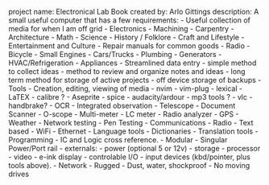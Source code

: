 project name: Electronical Lab Book
created by: Arlo Gittings
description:
    A small useful computer that has a few requirements:
        - Useful collection of media for when I am off grid
            - Electronics
            - Machining
            - Carpentry
            - Architecture
            - Math
            - Science
            - History / Folklore
            - Craft and Lifestyle
            - Entertainment and Culture
            - Repair manuals for common goods
                - Radio
                - Bicycle
                - Small Engines
                - Cars/Trucks
                - Plumbing
                - Generators
                - HVAC/Refrigeration
                - Appliances
        - Streamlined data entry
            - simple method to collect ideas
            - method to review and organize notes and ideas
            - long term method for storage of active projects
            - off device storage of backups
        - Tools
            - Creation, editing, viewing of media
                - nvim
                    - vim-plug
                    - lexical
                - LaTEX
                - calibre ?
                - Aseprite
                - spice
                - audacity/ardour
                - mp3 tools ?
                - vlc
                - handbrake?
                - OCR
            - Integrated observation
                - Telescope
                - Document Scanner
                - O-scope
                - Multi-meter
                - LC meter
                - Radio analyzer
                - GPS
                - Weather
                - Network testing 
                - Pen Testing
            - Communications
                - Radio
                - Text based
                - WiFi
                - Ethernet
            - Language tools
                - Dictionaries
                - Translation tools
            - Programming
            - IC and Logic cross reference.
        - Modular
            - Singular Power/Port rail
            - externals:
                - power (optional 5 or 12v)
                - storage
                - processor
                - video
                - e-ink display
                - controlable I/O
                - input devices (kbd/pointer, plus tools above).
                - Network
        - Rugged
            - Dust, water, shockproof
            - No moving drives

